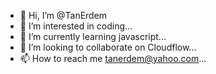 - 👋 Hi, I’m @TanErdem
- 👀 I’m interested in coding...
- 🌱 I’m currently learning javascript...
- 💞️ I’m looking to collaborate on Cloudflow...
- 📫 How to reach me tanerdem@yahoo.com...

<!---
TanErdem/TanErdem is a ✨ special ✨ repository because its `README.md` (this file) appears on your GitHub profile.
You can click the Preview link to take a look at your changes.
--->
